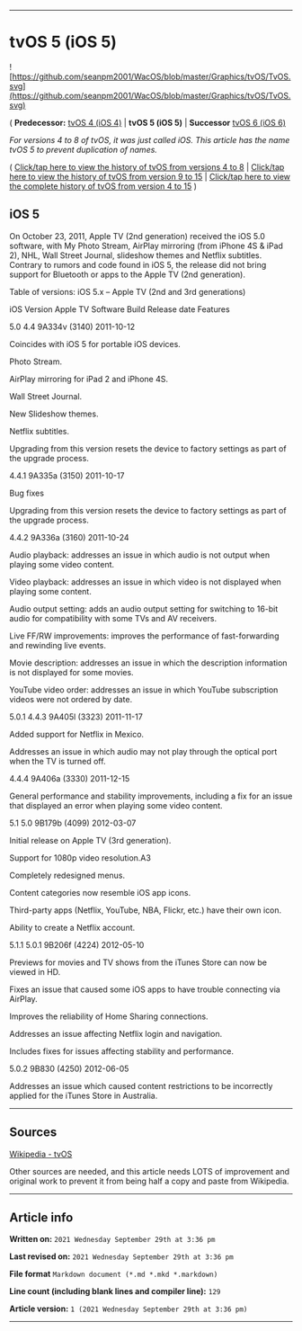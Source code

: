 
***

# tvOS 5 (iOS 5)

![https://github.com/seanpm2001/WacOS/blob/master/Graphics/tvOS/TvOS.svg](https://github.com/seanpm2001/WacOS/blob/master/Graphics/tvOS/TvOS.svg)

( **Predecessor:** [tvOS 4 (iOS 4)](https://github.com/seanpm2001/WacOS/wiki/tvOS-4/) | **tvOS 5 (iOS 5)** | **Successor** [tvOS 6 (iOS 6)](https://github.com/seanpm2001/WacOS/wiki/tvOS-6/)

_For versions 4 to 8 of tvOS, it was just called iOS. This article has the name tvOS 5 to prevent duplication of names._

( [Click/tap here to view the history of tvOS from versions 4 to 8](https://github.com/seanpm2001/WacOS/wiki/tvOS-early-version-history/) | [Click/tap here to view the history of tvOS from version 9 to 15](https://github.com/seanpm2001/WacOS/wiki/tvOS-version-history/) | [Click/tap here to view the complete history of tvOS from version 4 to 15](https://github.com/seanpm2001/WacOS/wiki/tvOS-complete-version-history/) )

## iOS 5

On October 23, 2011, Apple TV (2nd generation) received the iOS 5.0 software, with My Photo Stream, AirPlay mirroring (from iPhone 4S & iPad 2), NHL, Wall Street Journal, slideshow themes and Netflix subtitles. Contrary to rumors and code found in iOS 5, the release did not bring support for Bluetooth or apps to the Apple TV (2nd generation).

Table of versions: iOS 5.x – Apple TV (2nd and 3rd generations)

iOS Version 	Apple TV Software 	Build 	Release date 	Features

5.0 	4.4 	9A334v (3140) 	2011-10-12 	

Coincides with iOS 5 for portable iOS devices.

Photo Stream.

AirPlay mirroring for iPad 2 and iPhone 4S.

Wall Street Journal.

New Slideshow themes.

Netflix subtitles.

Upgrading from this version resets the device to factory settings as part of the upgrade process.

4.4.1 	9A335a (3150) 	2011-10-17 	

Bug fixes

Upgrading from this version resets the device to factory settings as part of the upgrade process.

4.4.2 	9A336a (3160) 	2011-10-24 	

Audio playback: addresses an issue in which audio is not output when playing some video content.

Video playback: addresses an issue in which video is not displayed when playing some content.

Audio output setting: adds an audio output setting for switching to 16-bit audio for compatibility with some TVs and AV receivers.

Live FF/RW improvements: improves the performance of fast-forwarding and rewinding live events.

Movie description: addresses an issue in which the description information is not displayed for some movies.

YouTube video order: addresses an issue in which YouTube subscription videos were not ordered by date.

5.0.1 	4.4.3 	9A405l (3323) 	2011-11-17 	

Added support for Netflix in Mexico.

Addresses an issue in which audio may not play through the optical port when the TV is turned off.

4.4.4 	9A406a (3330) 	2011-12-15 	

General performance and stability improvements, including a fix for an issue that displayed an error when playing some video content.

5.1 	5.0 	9B179b (4099) 	2012-03-07 	

Initial release on Apple TV (3rd generation).

Support for 1080p video resolution.A3

Completely redesigned menus.

Content categories now resemble iOS app icons.

Third-party apps (Netflix, YouTube, NBA, Flickr, etc.) have their own icon.

Ability to create a Netflix account.

5.1.1 	5.0.1 	9B206f (4224) 	2012-05-10 	

Previews for movies and TV shows from the iTunes Store can now be viewed in HD.

Fixes an issue that caused some iOS apps to have trouble connecting via AirPlay.

Improves the reliability of Home Sharing connections.

Addresses an issue affecting Netflix login and navigation.

Includes fixes for issues affecting stability and performance.

5.0.2 	9B830 (4250) 	2012-06-05 	

Addresses an issue which caused content restrictions to be incorrectly applied for the iTunes Store in Australia.

***

## Sources

[Wikipedia - tvOS](https://en.wikipedia.org/wiki/TvOS/)

Other sources are needed, and this article needs LOTS of improvement and original work to prevent it from being half a copy and paste from Wikipedia.

***

## Article info

**Written on:** `2021 Wednesday September 29th at 3:36 pm`

**Last revised on:** `2021 Wednesday September 29th at 3:36 pm`

**File format** `Markdown document (*.md *.mkd *.markdown)`

**Line count (including blank lines and compiler line):** `129`

**Article version:** `1 (2021 Wednesday September 29th at 3:36 pm)`

***

<!-- Tools

Quick copy and paste

https://github.com/seanpm2001/WacOS/wiki/

!-->


